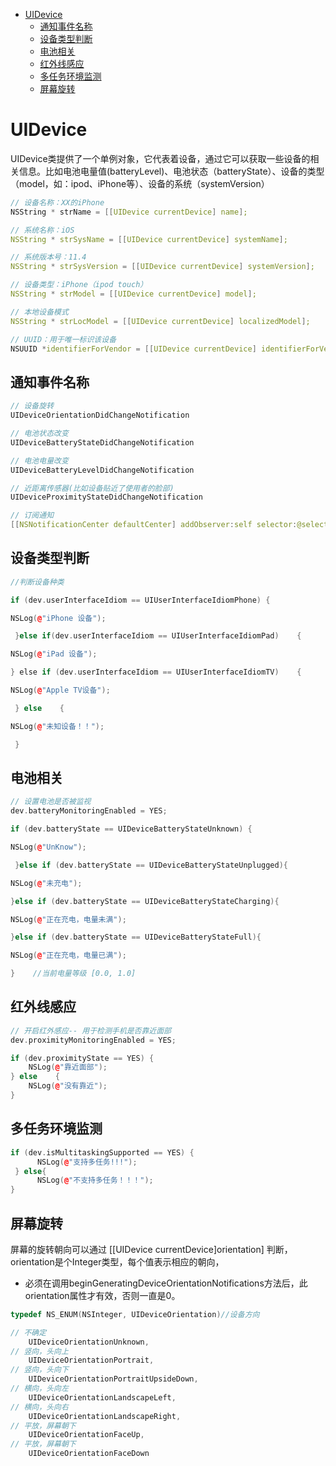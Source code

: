 <!-- TOC -->

- [UIDevice](#uidevice)
  - [通知事件名称](#通知事件名称)
  - [设备类型判断](#设备类型判断)
  - [电池相关](#电池相关)
  - [红外线感应](#红外线感应)
  - [多任务环境监测](#多任务环境监测)
  - [屏幕旋转](#屏幕旋转)

<!-- /TOC -->


# UIDevice

UIDevice类提供了一个单例对象，它代表着设备，通过它可以获取一些设备的相关信息。比如电池电量值(batteryLevel)、电池状态（batteryState）、设备的类型（model，如：ipod、iPhone等）、设备的系统（systemVersion）

```c++
// 设备名称：XX的iPhone
NSString * strName = [[UIDevice currentDevice] name];

// 系统名称：iOS
NSString * strSysName = [[UIDevice currentDevice] systemName];

// 系统版本号：11.4
NSString * strSysVersion = [[UIDevice currentDevice] systemVersion];

// 设备类型：iPhone（ipod touch）
NSString * strModel = [[UIDevice currentDevice] model];

// 本地设备模式
NSString * strLocModel = [[UIDevice currentDevice] localizedModel];

// UUID：用于唯一标识该设备
NSUUID *identifierForVendor = [[UIDevice currentDevice] identifierForVendor]；
```

## 通知事件名称

```c++
// 设备旋转
UIDeviceOrientationDidChangeNotification 

// 电池状态改变
UIDeviceBatteryStateDidChangeNotification 

// 电池电量改变
UIDeviceBatteryLevelDidChangeNotification 

// 近距离传感器(比如设备贴近了使用者的脸部)
UIDeviceProximityStateDidChangeNotification 
```

```c++
// 订阅通知
[[NSNotificationCenter defaultCenter] addObserver:self selector:@selector(batteryLevelChanged:) name:UIDeviceBatteryLevelDidChangeNotification object:nil];
```

## 设备类型判断

```c++
//判断设备种类    

if (dev.userInterfaceIdiom == UIUserInterfaceIdiomPhone) {

NSLog(@"iPhone 设备");   

 }else if(dev.userInterfaceIdiom == UIUserInterfaceIdiomPad)    {

NSLog(@"iPad 设备");    

} else if (dev.userInterfaceIdiom == UIUserInterfaceIdiomTV)    {

NSLog(@"Apple TV设备");   

 } else    {

NSLog(@"未知设备！！");   

 }
```

## 电池相关

```c++
// 设置电池是否被监视
dev.batteryMonitoringEnabled = YES;    
```

```c++
if (dev.batteryState == UIDeviceBatteryStateUnknown) {

NSLog(@"UnKnow");   

 }else if (dev.batteryState == UIDeviceBatteryStateUnplugged){

NSLog(@"未充电");    

}else if (dev.batteryState == UIDeviceBatteryStateCharging){

NSLog(@"正在充电，电量未满");    

}else if (dev.batteryState == UIDeviceBatteryStateFull){

NSLog(@"正在充电，电量已满");    

}    //当前电量等级 [0.0, 1.0] 
```

## 红外线感应

```c++
// 开启红外感应-- 用于检测手机是否靠近面部    
dev.proximityMonitoringEnabled = YES;
```

```c++
if (dev.proximityState == YES) {
    NSLog(@"靠近面部");    
} else    {
    NSLog(@"没有靠近");    
}
```

## 多任务环境监测

```c++
if (dev.isMultitaskingSupported == YES) {
      NSLog(@"支持多任务!!!");   
 } else{
      NSLog(@"不支持多任务！！！");    
}
```

## 屏幕旋转 

屏幕的旋转朝向可以通过 [[UIDevice currentDevice]orientation] 判断，orientation是个Integer类型，每个值表示相应的朝向，

* 必须在调用beginGeneratingDeviceOrientationNotifications方法后，此orientation属性才有效，否则一直是0。

```c++
typedef NS_ENUM(NSInteger, UIDeviceOrientation)//设备方向

// 不确定
    UIDeviceOrientationUnknown,
// 竖向，头向上
    UIDeviceOrientationPortrait,         
// 竖向，头向下
    UIDeviceOrientationPortraitUpsideDown,  
// 横向，头向左
    UIDeviceOrientationLandscapeLeft,         
// 横向，头向右
    UIDeviceOrientationLandscapeRight,       
// 平放，屏幕朝下
    UIDeviceOrientationFaceUp,   
// 平放，屏幕朝下
    UIDeviceOrientationFaceDown                
```